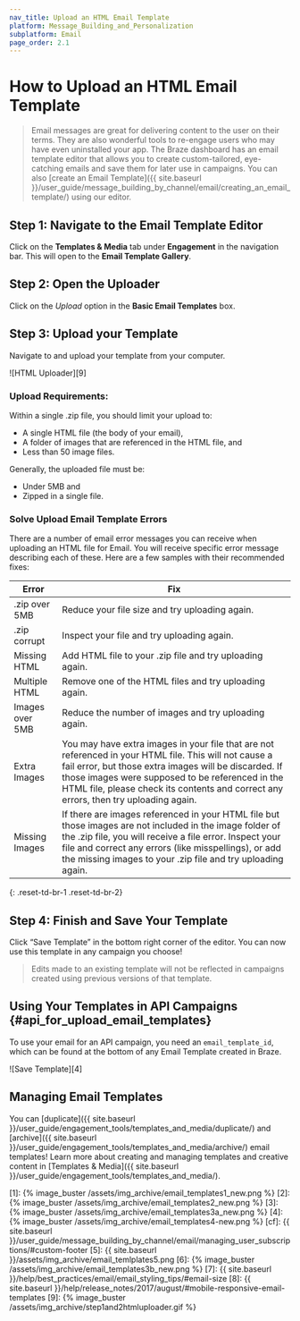 ```yaml
---
nav_title: Upload an HTML Email Template
platform: Message_Building_and_Personalization
subplatform: Email
page_order: 2.1
---
```

# How to Upload an HTML Email Template

> Email messages are great for delivering content to the user on their terms. They are also wonderful tools to re-engage users who may have even uninstalled your app. The Braze dashboard has an email template editor that allows you to create custom-tailored, eye-catching emails and save them for later use in campaigns. You can also [create an Email Template]({{ site.baseurl }}/user_guide/message_building_by_channel/email/creating_an_email_template/) using our editor.

## Step 1: Navigate to the Email Template Editor
Click on the __Templates & Media__ tab under __Engagement__ in the navigation bar. This will open to the __Email Template Gallery__.

## Step 2: Open the Uploader
Click on the _Upload_ option in the __Basic Email Templates__ box.

## Step 3: Upload your Template
Navigate to and upload your template from your computer.

![HTML Uploader][9]

### Upload Requirements:

Within a single .zip file, you should limit your upload to:
- A single HTML file (the body of your email),
- A folder of images that are referenced in the HTML file, and
- Less than 50 image files.

Generally, the uploaded file must be:
- Under 5MB and
- Zipped in a single file.

### Solve Upload Email Template Errors
There are a number of email error messages you can receive when uploading an HTML file for Email. You will receive specific error message describing each of these. Here are a few samples with their recommended fixes:

| Error | Fix |
|---|---|
|.zip over 5MB| Reduce your file size and try uploading again.|
|.zip corrupt| Inspect your file and try uploading again. |
|Missing HTML| Add HTML file to your .zip file and try uploading again.|
|Multiple HTML| Remove one of the HTML files and try uploading again.|
|Images over 5MB| Reduce the number of images and try uploading again. |
|Extra Images| You may have extra images in your file that are not referenced in your HTML file. This will not cause a fail error, but those extra images will be discarded. If those images were supposed to be referenced in the HTML file, please check its contents and correct any errors, then try uploading again.
|Missing Images| If there are images referenced in your HTML file but those images are not included in the image folder of the .zip file, you will receive a file error. Inspect your file and correct any errors (like misspellings), or add the missing images to your .zip file and try uploading again.|
{: .reset-td-br-1 .reset-td-br-2}


## Step 4: Finish and Save Your Template
Click “Save Template” in the bottom right corner of the editor. You can now use this template in any campaign you choose!

> Edits made to an existing template will not be reflected in campaigns created using previous versions of that template.

## Using Your Templates in API Campaigns {#api_for_upload_email_templates}
To use your email for an API campaign, you need an `email_template_id`, which can be found at the bottom of any Email Template created in Braze.

![Save Template][4]

## Managing Email Templates

You can [duplicate]({{ site.baseurl }}/user_guide/engagement_tools/templates_and_media/duplicate/) and [archive]({{ site.baseurl }}/user_guide/engagement_tools/templates_and_media/archive/) email templates! Learn more about creating and managing templates and creative content in [Templates & Media]({{ site.baseurl }}/user_guide/engagement_tools/templates_and_media/).



[1]: {% image_buster /assets/img_archive/email_templates1_new.png %}
[2]: {% image_buster /assets/img_archive/email_templates2_new.png %}
[3]: {% image_buster /assets/img_archive/email_templates3a_new.png %}
[4]: {% image_buster /assets/img_archive/email_templates4-new.png %}
[cf]: {{ site.baseurl }}/user_guide/message_building_by_channel/email/managing_user_subscriptions/#custom-footer
[5]: {{ site.baseurl }}/assets/img_archive/email_temlplates5.png
[6]: {% image_buster /assets/img_archive/email_templates3b_new.png %}
[7]: {{ site.baseurl }}/help/best_practices/email/email_styling_tips/#email-size
[8]: {{ site.baseurl }}/help/release_notes/2017/august/#mobile-responsive-email-templates
[9]: {% image_buster /assets/img_archive/step1and2htmluploader.gif %}
